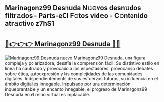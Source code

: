 ## Marinagonz99 Desnuda N𝚞𝚎vos desn𝚞dos filtr𝚊dos - Parts-eCI F𝚘tos vid𝚎o - C𝚘ntenido atr𝚊ctivo z7hS1

# <h2><a href="http://mb9q2o.tromn.icu/?c=Marinagonz99+Desnuda">🔗👉👉👉 Marinagonz99 Desnuda 🔗🔗</a></h2>

[![Marinagonz99 Desnuda nuevo](https://i.imgur.com/pEAQMta.gif)](http://mb9q2o.tromn.icu/?c=Marinagonz99+Desnuda)
Marinagonz99 Desnuda, una figura compleja y polarizadora, desafía la comprensión fácil. Su distintivo estilo en línea ha cautivado y provocado a los espectadores, provocando debates sobre ética, autoexpresión y las complejidades de las comunidades digitales. Independientemente de sus esfuerzos futuros, su influencia en el ámbito digital es innegable. Impulsado por una determinación inquebrantable y un encanto innegable, el progreso de Marinagonz99 Desnuda en el reino virtual es implacable.
